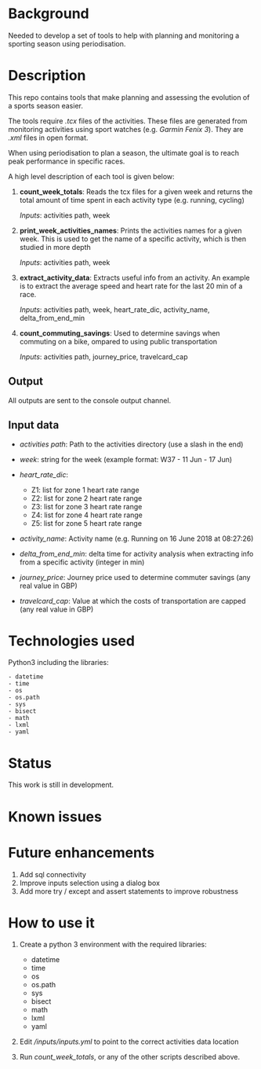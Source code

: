 # Background
Needed to develop a set of tools to help with planning and monitoring a sporting season using periodisation.


# Description
This repo contains tools that make planning and assessing the evolution of a sports season easier.

The tools require *.tcx* files of the activities. These files are generated from monitoring activities using sport watches (e.g. *Garmin Fenix 3*). They are *.xml* files in open format.

When using periodisation to plan a season, the ultimate goal is to reach peak performance in specific races. 

A high level description of each tool is given below:
1. **count_week_totals**: Reads the tcx files for a given week and returns the total amount of time spent in each activity type (e.g. running, cycling)

    *Inputs*: activities path, week
    
2. **print_week_activities_names**: Prints the activities names for a given week. This is used to get the name of a specific activity, which is then studied in more depth

    *Inputs*: activities path, week

3. **extract_activity_data**: Extracts useful info from an activity. An example is to extract the average speed and heart rate for the last 20 min of a race. 

    *Inputs*: activities path, week, heart_rate_dic, activity_name, delta_from_end_min

4. **count_commuting_savings**: Used to determine savings when commuting on a bike, ompared to using public transportation 

    *Inputs*: activities path, journey_price, travelcard_cap


## Output
All outputs are sent to the console output channel.

## Input data
- *activities path*: Path to the activities directory (use a slash in the end)
- *week*: string for the week (example format: W37 - 11 Jun - 17 Jun)

- *heart_rate_dic*:
    - Z1: list for zone 1 heart rate range
    - Z2: list for zone 2 heart rate range
    - Z3: list for zone 3 heart rate range
    - Z4: list for zone 4 heart rate range
    - Z5: list for zone 5 heart rate range

- *activity_name*: Activity name (e.g. Running on 16 June 2018 at 08:27:26)

- *delta_from_end_min*: delta time for activity analysis when extracting info from a specific activity (integer in min)

- *journey_price*: Journey price used to determine commuter savings (any real value in GBP)

- *travelcard_cap*: Value at which the costs of transportation are capped (any real value in GBP)

	
# Technologies used
Python3 including the libraries:

    - datetime
    - time
    - os
    - os.path
    - sys
    - bisect
    - math
    - lxml
    - yaml


# Status
This work is still in development.


# Known issues

# Future enhancements
1. Add sql connectivity
2. Improve inputs selection using a dialog box
3. Add more try / except and assert statements to improve robustness


# How to use it
1. Create a python 3 environment with the required libraries:
    - datetime
    - time
    - os
    - os.path
    - sys
    - bisect
    - math
    - lxml
    - yaml

2. Edit */inputs/inputs.yml* to point to the correct activities data location

3. Run *count_week_totals*, or any of the other scripts described above.

